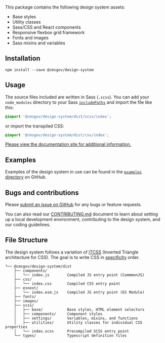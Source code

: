 This package contains the following design system assets:

- Base styles
- Utility classes
- Sass/CSS and React components
- Responsive flexbox grid framework
- Fonts and images
- Sass mixins and variables

## Installation

```
npm install --save @cmsgov/design-system
```

## Usage

The source files included are written in Sass (`.scss`). You can add your `node_modules` directory to your Sass [`includePaths`](https://github.com/sass/node-sass#includepaths) and import the file like this:

```css
@import '@cmsgov/design-system/dist/scss/index';
```

or import the transpiled CSS:

```css
@import '@cmsgov/design-system/dist/css/index';
```

[Please view the documentation site for additional information.](https://design.cms.gov/)

## Examples

Examples of the design system in use can be found in the [`examples` directory](https://github.com/CMSgov/design-system/tree/main/examples) on GitHub.

## Bugs and contributions

Please [submit an issue on GitHub](https://github.com/CMSgov/design-system) for any bugs or feature requests.

You can also read our [CONTRIBUTING.md](https://github.com/CMSgov/design-system/blob/main/CONTRIBUTING.md) document to learn about setting up a local development environment, contributing to the design system, and our coding guidelines.

## File Structure

The design system follows a variation of [ITCSS](http://thomasbyttebier.be/blog/less-css-mess) (Inverted Triangle architecture for CSS). The goal is to write CSS in [specificity](https://developer.mozilla.org/en-US/docs/Web/CSS/Specificity) order.

<!-- You can regenerate the tree by running tree -d -I "node_modules" -->

```
└── @cmsgov/design-system/dist
    ├── components/
    │   └── index.js        Compiled JS entry point (CommmonJS)
    ├── css/
    │   └── index.css       Compiled CSS entry point
    ├── esnext/
    │   └── index.esm.js    Compiled JS entry point (ES Module)
    ├── fonts/
    ├── images/
    ├── scss/
    │   ├── base/           Base styles, HTML element selectors
    │   ├── components/     Component styles
    │   ├── settings/       Variables, mixins, and functions
    │   ├── utilities/      Utility classes for individual CSS properties
    │   └── index.scss      Precompiled SCSS entry point
    └── types/              Typescript definition files
```
